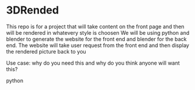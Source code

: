 # 3DRended

This repo is for a project that will take content on the front page and then will be rendered in whatevery style is choosen
We will be using python and blender to generate the website for the front end and blender for the back end.
The website will take user request from the front end and then display the rendered picture back to you


Use case: why do you need this and why do you think anyone will want this?

python
